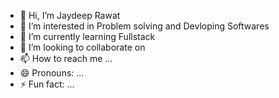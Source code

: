 - 👋 Hi, I’m Jaydeep Rawat
- 👀 I’m interested in Problem solving and Devloping Softwares
- 🌱 I’m currently learning Fullstack
- 💞️ I’m looking to collaborate on 
- 📫 How to reach me ...
- 😄 Pronouns: ...
- ⚡ Fun fact: ...

<!---
Jaydeeprawat17/Jaydeeprawat17 is a ✨ special ✨ repository because its `README.md` (this file) appears on your GitHub profile.
You can click the Preview link to take a look at your changes.
--->
